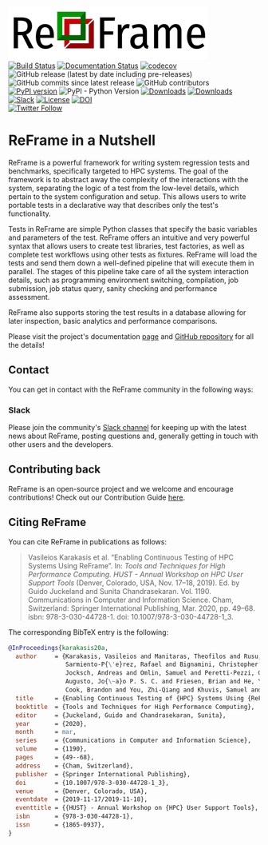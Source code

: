 [![ReFrame Logo](https://raw.githubusercontent.com/reframe-hpc/reframe/master/docs/_static/img/reframe_logo-width400p.png)](https://github.com/reframe-hpc/reframe)<br/>
[![Build Status](https://github.com/reframe-hpc/reframe/workflows/ReFrame%20CI/badge.svg)](https://github.com/reframe-hpc/reframe/actions?query=workflow%3A%22ReFrame+CI%22)
[![Documentation Status](https://readthedocs.org/projects/reframe-hpc/badge/?version=latest)](https://reframe-hpc.readthedocs.io/en/latest/?badge=latest)
[![codecov](https://codecov.io/gh/reframe-hpc/reframe/graph/badge.svg?token=OCsdagJHcX)](https://codecov.io/gh/reframe-hpc/reframe)<br/>
![GitHub release (latest by date including pre-releases)](https://img.shields.io/github/v/release/reframe-hpc/reframe?include_prereleases)
![GitHub commits since latest release](https://img.shields.io/github/commits-since/reframe-hpc/reframe/latest)
![GitHub contributors](https://img.shields.io/github/contributors-anon/reframe-hpc/reframe)<br/>
[![PyPI version](https://badge.fury.io/py/ReFrame-HPC.svg)](https://badge.fury.io/py/ReFrame-HPC)
![PyPI - Python Version](https://img.shields.io/pypi/pyversions/reframe-hpc)
[![Downloads](https://pepy.tech/badge/reframe-hpc)](https://pepy.tech/project/reframe-hpc)
[![Downloads](https://pepy.tech/badge/reframe-hpc/month)](https://pepy.tech/project/reframe-hpc)<br/>
[![Slack](https://badgen.net/badge/icon/slack?icon=slack&label)](https://join.slack.com/t/reframetalk/shared_invite/zt-3706f0tj6-2CjHh07HdQNbmLw1qAasjg)
[![License](https://img.shields.io/badge/License-BSD%203--Clause-blue.svg)](https://opensource.org/licenses/BSD-3-Clause)
[![DOI](https://zenodo.org/badge/89384186.svg)](https://zenodo.org/badge/latestdoi/89384186)<br/>
[![Twitter Follow](https://img.shields.io/twitter/follow/ReFrameHPC?style=social)](https://twitter.com/ReFrameHPC)

# ReFrame in a Nutshell

ReFrame is a powerful framework for writing system regression tests and benchmarks, specifically targeted to HPC systems.
The goal of the framework is to abstract away the complexity of the interactions with the system, separating the logic of a test from the low-level details, which pertain to the system configuration and setup.
This allows users to write portable tests in a declarative way that describes only the test's functionality.

Tests in ReFrame are simple Python classes that specify the basic variables and parameters of the test.
ReFrame offers an intuitive and very powerful syntax that allows users to create test libraries, test factories, as well as complete test workflows using other tests as fixtures.
ReFrame will load the tests and send them down a well-defined pipeline that will execute them in parallel.
The stages of this pipeline take care of all the system interaction details, such as programming environment switching, compilation, job submission, job status query, sanity checking and performance assessment.

ReFrame also supports storing the test results in a database allowing for later inspection, basic analytics and performance comparisons.

Please visit the project's documentation [page](https://reframe-hpc.readthedocs.io/) and [GitHub repository](https://github.com/reframe-hpc/reframe) for all the details!

## Contact

You can get in contact with the ReFrame community in the following ways:

### Slack

Please join the community's [Slack channel](https://reframe-slack.herokuapp.com) for keeping up with the latest news about ReFrame, posting questions and, generally getting in touch with other users and the developers.

## Contributing back

ReFrame is an open-source project and we welcome and encourage contributions!
Check out our Contribution Guide [here](https://github.com/reframe-hpc/reframe/wiki/contributing-to-reframe).

## Citing ReFrame

You can cite ReFrame in publications as follows:

> Vasileios Karakasis et al. “Enabling Continuous Testing of HPC Systems Using ReFrame”. In: *Tools and Techniques for High Performance Computing. HUST - Annual Workshop on HPC User Support Tools* (Denver, Colorado, USA, Nov. 17–18, 2019). Ed. by Guido Juckeland and Sunita Chandrasekaran. Vol. 1190. Communications in Computer and Information Science. Cham, Switzerland: Springer International Publishing, Mar. 2020, pp. 49–68. isbn: 978-3-030-44728-1. doi: 10.1007/978-3-030-44728-1_3.

The corresponding BibTeX entry is the following:

```bibtex
@InProceedings{karakasis20a,
  author     = {Karakasis, Vasileios and Manitaras, Theofilos and Rusu, Victor Holanda and
                Sarmiento-P{\'e}rez, Rafael and Bignamini, Christopher and Kraushaar, Matthias and
                Jocksch, Andreas and Omlin, Samuel and Peretti-Pezzi, Guilherme and
                Augusto, Jo{\~a}o P. S. C. and Friesen, Brian and He, Yun and Gerhardt, Lisa and
                Cook, Brandon and You, Zhi-Qiang and Khuvis, Samuel and Tomko, Karen},
  title      = {Enabling Continuous Testing of {HPC} Systems Using {ReFrame}},
  booktitle  = {Tools and Techniques for High Performance Computing},
  editor     = {Juckeland, Guido and Chandrasekaran, Sunita},
  year       = {2020},
  month      = mar,
  series     = {Communications in Computer and Information Science},
  volume     = {1190},
  pages      = {49--68},
  address    = {Cham, Switzerland},
  publisher  = {Springer International Publishing},
  doi        = {10.1007/978-3-030-44728-1_3},
  venue      = {Denver, Colorado, USA},
  eventdate  = {2019-11-17/2019-11-18},
  eventtitle = {{HUST} - Annual Workshop on {HPC} User Support Tools},
  isbn       = {978-3-030-44728-1},
  issn       = {1865-0937},
}
```
